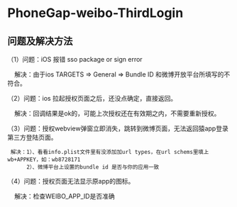# PhoneGap-weibo-ThirdLogin





## 问题及解决方法


（1）问题：iOS 报错 sso package or sign error 

     解决：由于ios TARGETS => General => Bundle ID 和微博开放平台所填写的不符合。
     

（2）问题：ios 拉起授权页面之后，还没点确定，直接返回。

     解决：回调结果是ok的，可能上次授权还在有效期之内，不需要重新授权。
     
     
（3）问题：授权webview弹窗立即消失，跳转到微博页面，无法返回猿app登录第三方登陆页面。

     解决：1）、看看info.plist文件里有没添加加url types，在url schems里填上wb+APPKEY，如：wb8728171
          2）、微博平台上设置的bundle id 是否与你的应用一致
          
          
（4）问题：授权页面无法显示原app的图标。 

     解决：检查WEIBO_APP_ID是否准确
     
